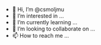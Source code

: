- 👋 Hi, I’m @csmoljmu
- 👀 I’m interested in ...
- 🌱 I’m currently learning ...
- 💞️ I’m looking to collaborate on ...
- 📫 How to reach me ...

<!---
csmoljmu/csmoljmu is a ✨ special ✨ repository because its `README.md` (this file) appears on your GitHub profile.
You can click the Preview link to take a look at your changes.
--->

